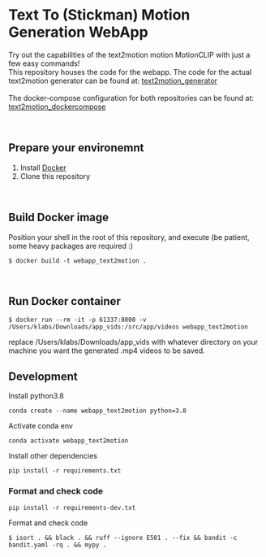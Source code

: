 # Text To (Stickman) Motion Generation WebApp
Try out the capabilities of the text2motion motion MotionCLIP with just a few easy commands!<br>
This repository houses the code for the webapp.<be>
The code for the actual text2motion generator can be found at:<be>
[text2motion_generator](https://github.com/Ivan-Klabucar/text2motion_generator)<br>
<br>
The docker-compose configuration for both repositories can be found at:<br>
[text2motion_dockercompose](https://github.com/Ivan-Klabucar/text2motion_dockercompose)<br>

</br>




## Prepare your environemnt

1. Install [Docker](https://docs.docker.com/engine/install/)
2. Clone this repository
</br>


## Build Docker image
Position your shell in the root of this repository, and execute (be patient, some heavy packages are required :)
```
$ docker build -t webapp_text2motion .
```
</br>


## Run Docker container
```
$ docker run --rm -it -p 61337:8000 -v /Users/klabs/Downloads/app_vids:/src/app/videos webapp_text2motion
```
replace /Users/klabs/Downloads/app_vids with whatever directory on your machine you want the generated .mp4 videos to be saved.


## Development
Install python3.8</br>
```
conda create --name webapp_text2motion python=3.8
```

Activate conda env
```
conda activate webapp_text2motion
```

Install other dependencies
```
pip install -r requirements.txt
```

### Format and check code
```
pip install -r requirements-dev.txt
```
Format and check code
```
$ isort . && black . && ruff --ignore E501 . --fix && bandit -c bandit.yaml -rq . && mypy .
```
